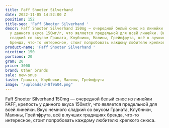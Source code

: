 ```yaml
---
title: Faff Shooter Silverhand
date: 2022-11-05 14:52:00 Z
position: 152
title-seo: 'Faff Shooter Silverhand '
descr: Faff Shooter Silverhand 150mg — очередной белый снюс из линейки FAFF, крепость
  у данного вкуса 150мг/г, что является предельной для всей линейки. Вкус немного
  сладкий со вкусом Граната, Клубники, Малины, Грейпфрута, всё в лучших традициях
  бренда, что-то интересное, стоит попробовать каждому любителю крепкого снюса.
product-name: 'Faff Shooter Silverhand '
nicotine: 150
portions: 20
gram: 20
price: 3000
brand: Other brands
sale: new-snus
taste: Граната, Клубники, Малины, Грейпфрута
image: "/uploads/3-8f9a04.png"
---
```


Faff Shooter Silverhand 150mg — очередной белый снюс из линейки FAFF, крепость у данного вкуса 150мг/г, что является предельной для всей линейки. Вкус немного сладкий со вкусом Граната, Клубники, Малины, Грейпфрута, всё в лучших традициях бренда, что-то интересное, стоит попробовать каждому любителю крепкого снюса.